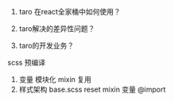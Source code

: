 1. taro 在react全家桶中如何使用？

2. taro解决的差异性问题？

3. taro的开发业务？

scss 预编译
1. 变量  模块化  mixin 复用
2. 样式架构
  base.scss  reset  mixin  变量
  @import 